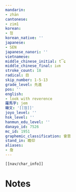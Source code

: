 ```yaml
---
mandarin:
- zhān
cantonese:
- zim1
korean:
- 첨
korean_native: ''
japanese:
- SEN
japanese_nanori: ''
vietnamese:
middle_chinese_initial: t͡ɕ
middle_chinese_final: iᴇm
stroke_count: 18
radical: 目
skip_number: 1-5-13
grade_level: 先進
pos: ''
english:
- look with reverence
羅馬字: jem
韓文: '[[점]]'
joyo_level: ''
hsk_level: ''
hanmun_edu_level: ''
danayo_id: 7526
mc_id: 1951
graphemic_classification: 會意
stand_in: 瞻仰
aliases:
- 詹
---
```

```meta-bind-embed
[[nav/char_info]]
```

# Notes

